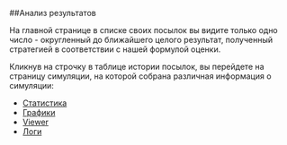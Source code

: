 ##Анализ результатов

На главной странице в списке своих посылок вы видите только одно число - округленный до ближайшего целого результат, полученный стратегией в соответствии с нашей формулой оценки.

Кликнув на строчку в таблице истории посылок, вы перейдете на страницу симуляции, на которой собрана различная информация о симуляции:

* [Статистика](stats.md)
* [Графики](charts.md)
* [Viewer](viewer.md)
* [Логи](logs.md)

